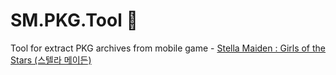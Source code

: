 # SM.PKG.Tool :see_no_evil:
Tool for extract PKG archives from mobile game - [Stella Maiden : Girls of the Stars (스텔라 메이든)](https://apkpure.com/id/stella-maiden-girls-of-the-stars/com.mistgame.smkr)
